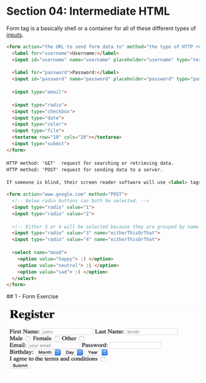 # Section 04: Intermediate HTML

Form tag is a basically shell or a container for all of these different types of [inputs](https://developer.mozilla.org/en-US/docs/Web/HTML/Element/input).

```html
<form action="the URL to send form data to" method="the type of HTTP request">
  <label for="username">Username:</label>
  <input id="username" name="username" placeholder="username" type="text" required>
  
  <label for="password">Password:</label>
  <input id="password" name="password" placeholder="password" type="password" required>
  
  <input type="email">
  
  <input type="radio">
  <input type="checkbox">
  <input type="date">
  <input type="color">
  <input type="file">
  <textarea row="10" cols="20"></textarea>
  <input type="submit">
</form>

HTTP method: 'GET'  request for searching or retrieving data.
HTTP method: 'POST' request for sending data to a server.

If someone is blind, their screen reader software will use <label> tags to know which part of the form corresponds to.
```



```html
<form action="www.google.com" method="POST">
  <!-- Below radio buttons can both be selected. -->
  <input type="radio" value="1">
  <input type="radio" value="2">
  
  <!-- Either 3 or 4 will be selected because they are grouped by name attribute. -->
  <input type="radio" value="3" name="eitherThisOrThat">
  <input type="radio" value="4" name="eitherThisOrThat">
  
  <select name="mood">
    <option value="happy"> :) </option>
    <option value="neutral"> :| </option>
    <option value="sad"> :( </option>
  </select>
</form>
```

## 1 - Form Exercise

![](./Photos/1.gif)

